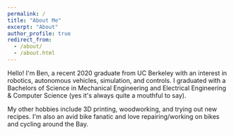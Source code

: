 ```yaml
---
permalink: /
title: "About Me"
excerpt: "About"
author_profile: true
redirect_from: 
  - /about/
  - /about.html
---
```


Hello! I'm Ben, a recent 2020 graduate from UC Berkeley with an interest in robotics, autonomous vehicles, simulation, and controls. I graduated with a Bachelors of Science in Mechanical Engineering and Electrical Engineering & Computer Science (yes it's always quite a mouthful to say). 

My other hobbies include 3D printing, woodworking, and trying out new recipes. I'm also an avid bike fanatic and love repairing/working on bikes and cycling around the Bay.


